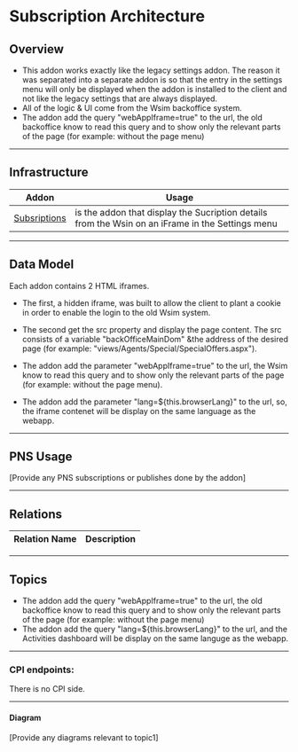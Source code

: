 # Subscription Architecture

## Overview

- This addon works exactly like the legacy settings addon. The reason it was separated into a separate addon is so that the entry in the settings menu will only be displayed when the addon is installed to the client and not like the legacy settings that are always displayed.
- All of the logic & UI come from the Wsim backoffice system.
- The addon add the query "webAppIframe=true" to the url, the old backoffice know to read this query and to show only the relevant parts of the page (for example: without the page menu)
---

## Infrastructure

| Addon  | Usage  |
| ---------------------------|------------------------ |
| [Subsriptions](https://github.com/Pepperi-Addons/LegacyDashboards/tree/main/Subscription) | is the addon that display the Sucription details from the Wsin on an iFrame in the Settings menu|

---

## Data Model

Each addon contains 2 HTML iframes.​

- ​The first, a hidden iframe, was built to allow the client to plant a cookie in order to enable the login to the old Wsim system.​

- The second get the src property and display the page content. The src consists of a variable "backOfficeMainDom" &the address of the desired page (for example: "views/Agents/Special/SpecialOffers.aspx").​

- The addon add the parameter "webAppIframe=true" to the url, the Wsim know to read this query and to show only the relevant parts of the page (for example: without the page menu).​

- The addon add the parameter "lang=${this.browserLang}" to the url, so, the iframe contenet will be display on the same language as the webapp.

---

## PNS Usage

[Provide any PNS subscriptions or publishes done by the addon]

---

## Relations
| Relation Name | Description |
|---------------|--------------|

---

## Topics

- The addon add the query "webAppIframe=true" to the url, the old backoffice know to read this query and to show only the relevant parts of the page (for example: without the page menu)
- The addon add the query "lang=${this.browserLang}" to the url, and the Activities dashboard will be display on the same languge as the webapp.
_____________________________________________________________
### CPI endpoints:

There is no CPI side.
_____________________________________________________________
#### Diagram

[Provide any diagrams relevant to topic1]
